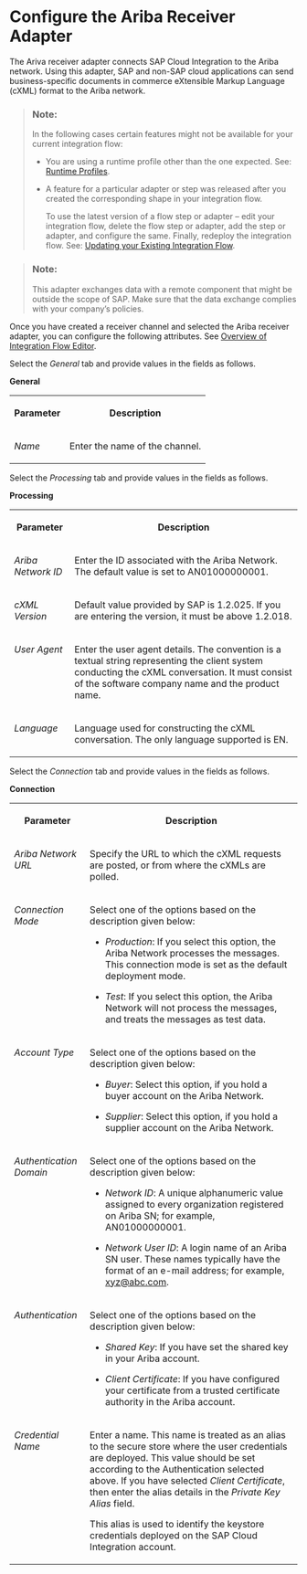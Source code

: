 <!-- loio49dffa3da5784b7bb5dd6d8bf975939c -->

# Configure the Ariba Receiver Adapter

The Ariva receiver adapter connects SAP Cloud Integration to the Ariba network. Using this adapter, SAP and non-SAP cloud applications can send business-specific documents in commerce eXtensible Markup Language \(cXML\) format to the Ariba network.

> ### Note:  
> In the following cases certain features might not be available for your current integration flow:
> 
> -   You are using a runtime profile other than the one expected. See: [Runtime Profiles](../IntegrationSettings/runtime-profiles-8007daa.md).
> 
> -   A feature for a particular adapter or step was released after you created the corresponding shape in your integration flow.
> 
>     To use the latest version of a flow step or adapter – edit your integration flow, delete the flow step or adapter, add the step or adapter, and configure the same. Finally, redeploy the integration flow. See: [Updating your Existing Integration Flow](updating-your-existing-integration-flow-1f9e879.md).

> ### Note:  
> This adapter exchanges data with a remote component that might be outside the scope of SAP. Make sure that the data exchange complies with your company’s policies.

Once you have created a receiver channel and selected the Ariba receiver adapter, you can configure the following attributes. See [Overview of Integration Flow Editor](overview-of-integration-flow-editor-db10beb.md).

Select the *General* tab and provide values in the fields as follows.

**General**


<table>
<tr>
<th valign="top">

Parameter



</th>
<th valign="top">

Description



</th>
</tr>
<tr>
<td valign="top">

*Name*



</td>
<td valign="top">

Enter the name of the channel.



</td>
</tr>
</table>

Select the *Processing* tab and provide values in the fields as follows.

**Processing**


<table>
<tr>
<th valign="top">

Parameter



</th>
<th valign="top">

Description



</th>
</tr>
<tr>
<td valign="top">

*Ariba Network ID* 



</td>
<td valign="top">

Enter the ID associated with the Ariba Network. The default value is set to AN01000000001.



</td>
</tr>
<tr>
<td valign="top">

*cXML Version* 



</td>
<td valign="top">

Default value provided by SAP is 1.2.025. If you are entering the version, it must be above 1.2.018.



</td>
</tr>
<tr>
<td valign="top">

*User Agent* 



</td>
<td valign="top">

Enter the user agent details. The convention is a textual string representing the client system conducting the cXML conversation. It must consist of the software company name and the product name.



</td>
</tr>
<tr>
<td valign="top">

*Language* 



</td>
<td valign="top">

Language used for constructing the cXML conversation. The only language supported is EN.



</td>
</tr>
</table>

Select the *Connection* tab and provide values in the fields as follows.

**Connection**


<table>
<tr>
<th valign="top">

Parameter



</th>
<th valign="top">

Description



</th>
</tr>
<tr>
<td valign="top">

*Ariba Network URL*



</td>
<td valign="top">

Specify the URL to which the cXML requests are posted, or from where the cXMLs are polled.



</td>
</tr>
<tr>
<td valign="top">

*Connection Mode*



</td>
<td valign="top">

Select one of the options based on the description given below:

-   *Production*: If you select this option, the Ariba Network processes the messages. This connection mode is set as the default deployment mode.

-   *Test*: If you select this option, the Ariba Network will not process the messages, and treats the messages as test data.




</td>
</tr>
<tr>
<td valign="top">

*Account Type*



</td>
<td valign="top">

Select one of the options based on the description given below:

-   *Buyer*: Select this option, if you hold a buyer account on the Ariba Network.

-   *Supplier*: Select this option, if you hold a supplier account on the Ariba Network.




</td>
</tr>
<tr>
<td valign="top">

*Authentication Domain*



</td>
<td valign="top">

Select one of the options based on the description given below:

-   *Network ID*: A unique alphanumeric value assigned to every organization registered on Ariba SN; for example, AN01000000001.

-   *Network User ID*: A login name of an Ariba SN user. These names typically have the format of an e-mail address; for example, xyz@abc.com.




</td>
</tr>
<tr>
<td valign="top">

*Authentication*



</td>
<td valign="top">

Select one of the options based on the description given below:

-   *Shared Key*: If you have set the shared key in your Ariba account.

-   *Client Certificate*: If you have configured your certificate from a trusted certificate authority in the Ariba account.




</td>
</tr>
<tr>
<td valign="top">

*Credential Name*



</td>
<td valign="top">

Enter a name. This name is treated as an alias to the secure store where the user credentials are deployed. This value should be set according to the Authentication selected above. If you have selected *Client Certificate*, then enter the alias details in the *Private Key Alias* field.

This alias is used to identify the keystore credentials deployed on the SAP Cloud Integration account.



</td>
</tr>
</table>

